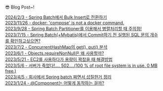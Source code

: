 
😎 Blog Post~!

[2024/2/3 - Spring Batch에서 Bulk Insert로 전환하기](https://applepick.tistory.com/190) <br>
[2023/11/26 - docker: 'compose' is not a docker command.](https://applepick.tistory.com/189) <br>
[2023/9/28 - Spring Batch Partitioner를 이용해서 병렬처리할 때 주의점!](https://applepick.tistory.com/188) <br>
[2023/7/15 - Spring Batch(+Mybatis)에서 Commit하기 전 실행된 SQL 문의 개수를 확인하고싶으면?](https://applepick.tistory.com/187) <br>
[2023/7/2 - ConcurrentHashMap의 get(), put() 분석](https://applepick.tistory.com/186) <br>
[2023/6/1 - Objects.requireNonNull은 왜 사용할까?](https://applepick.tistory.com/185) <br>
[2023/5/21 - EC2를 사용하다가 용량이 꽉찼을 때 해결방법](https://applepick.tistory.com/184) <br>
[2023/5/6 - 서버가 죽었다!.... 502....(100 % of root file system is in use. 0 MB free.)](https://applepick.tistory.com/183) <br>
[2023/4/5 - 회사에서 Spring batch 짜면서 삽질한거 정리](https://applepick.tistory.com/182) <br>
[2023/1/24 - @Component는 어떻게 동작하는 걸까?](https://applepick.tistory.com/180) <br>
